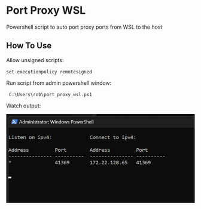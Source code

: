 # Port Proxy WSL
Powershell script to auto port proxy ports from WSL to the host

## How To Use

Allow unsigned scripts:

```
set-executionpolicy remotesigned
```

Run script from admin powershell window:

```
 C:\Users\rob\port_proxy_wsl.ps1
 ```

 Watch output:

![Powershell Screenshot](.images/powershell_screenshot.png)